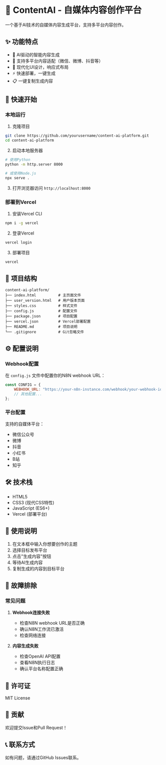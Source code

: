 # 🚀 ContentAI - 自媒体内容创作平台

一个基于AI技术的自媒体内容生成平台，支持多平台内容创作。

## ✨ 功能特点

- 🤖 AI驱动的智能内容生成
- 📱 支持多平台内容适配（微信、微博、抖音等）
- 🎨 现代化UI设计，响应式布局
- ⚡ 快速部署，一键生成
- 📋 一键复制生成内容

## 🚀 快速开始

### 本地运行

1. 克隆项目
```bash
git clone https://github.com/yourusername/content-ai-platform.git
cd content-ai-platform
```

2. 启动本地服务器
```bash
# 使用Python
python -m http.server 8000

# 或使用Node.js
npx serve .
```

3. 打开浏览器访问 `http://localhost:8000`

### 部署到Vercel

1. 安装Vercel CLI
```bash
npm i -g vercel
```

2. 登录Vercel
```bash
vercel login
```

3. 部署项目
```bash
vercel
```

## 📁 项目结构

```
content-ai-platform/
├── index.html          # 主页面文件
├── user_version.html   # 用户版本页面
├── styles.css          # 样式文件
├── config.js           # 配置文件
├── package.json        # 项目配置
├── vercel.json         # Vercel部署配置
├── README.md           # 项目说明
└── .gitignore          # Git忽略文件
```

## ⚙️ 配置说明

### Webhook配置

在 `config.js` 文件中配置你的N8N webhook URL：

```javascript
const CONFIG = {
    WEBHOOK_URL: "https://your-n8n-instance.com/webhook/your-webhook-id",
    // 其他配置...
};
```

### 平台配置

支持的自媒体平台：
- 微信公众号
- 微博
- 抖音
- 小红书
- B站
- 知乎

## 🛠️ 技术栈

- HTML5
- CSS3 (现代CSS特性)
- JavaScript (ES6+)
- Vercel (部署平台)

## 📝 使用说明

1. 在文本框中输入你想要创作的主题
2. 选择目标发布平台
3. 点击"生成内容"按钮
4. 等待AI生成内容
5. 复制生成的内容到目标平台

## 🔧 故障排除

### 常见问题

1. **Webhook连接失败**
   - 检查N8N webhook URL是否正确
   - 确认N8N工作流已激活
   - 检查网络连接

2. **内容生成失败**
   - 检查OpenAI API配置
   - 查看N8N执行日志
   - 确认平台名称配置正确

## 📄 许可证

MIT License

## 🤝 贡献

欢迎提交Issue和Pull Request！

## 📞 联系方式

如有问题，请通过GitHub Issues联系。
